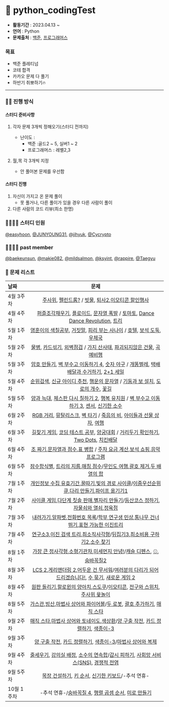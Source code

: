 # 🚀 python_codingTest

- **활동기간** : 2023.04.13 ~
- **언어** : Python
- **문제출처** : [백준](https://www.acmicpc.net/), [프로그래머스](https://school.programmers.co.kr/learn/challenges?order=recent&page=1)

### 목표 
- 백준 플레티넘
- 코테 합격
- 카카오 문제 다 풀기
- 하반기 취뽀하기🔥

---

### 🤼‍♀️ 진행 방식
#### 스터디 준비사항
1. 각자 문제 3개씩 정해오기(스터디 전까지)
      - 난이도 : 
           - 백준 :골드2 ~ 5, 실버1 ~ 2
           - 프로그래머스 : 레벨2,3
    
2. 월,목 각 3개씩 지정
      - 안 풀어본 문제를 우선함
      
#### 스터디 진행
1. 자신이 가지고 온 문제 풀이
      - 못 풀거나, 다른 풀이가 있을 경우 다른 사람이 풀이
2. 다른 사람의 코드 리뷰(최소 한명)

### 👨‍👨‍👧‍👧 스터디 인원

[@easyhoon](https://github.com/easyhooon), [@JUNYOUNG31](https://github.com/JUNYOUNG31), [@jihyuk](https://github.com/hyukji),  [@Cycrypto](https://github.com/Cycrypto)

### 👨‍👨‍👧‍👧 past member
[@baekeunsun](https://github.com/baekeunsun), [@makie082](https://github.com/makie082), [@mildsalmon](https://github.com/mildsalmon), [@ksyint](https://github.com/ksyint), [@rappire](https://github.com/rappire), [@Taegyu](https://github.com/TaegyuHan) 


### 📑 문제 리스트
| 날짜 | 문제 |
| :---- | :------------------: | 
| 4월 3주차 |[주사위](https://www.acmicpc.net/problem/1041), [펠린드롬?](https://www.acmicpc.net/problem/10942) / [빗물](https://www.acmicpc.net/problem/14719), [퇴사2](https://www.acmicpc.net/problem/15486),[이모티콘 할인행사](https://school.programmers.co.kr/learn/courses/30/lessons/150368) |
| 4월 4주차 |[퍼즐조각채우기](https://school.programmers.co.kr/learn/courses/30/lessons/84021), [플로이드](https://www.acmicpc.net/problem/11404), [문자열 폭발](https://www.acmicpc.net/problem/9935) / [토마토](https://www.acmicpc.net/problem/7576), [Dance Dance Revolution](https://www.acmicpc.net/problem/2342), [트리](https://www.acmicpc.net/problem/1068)|
| 5월 1주차 |[영훈이의 색칠공부](https://www.acmicpc.net/problem/14578), [거짓말](https://www.acmicpc.net/problem/1043), [피리 부는 사나이](https://www.acmicpc.net/problem/16724) / [호텔](https://www.acmicpc.net/problem/1106),  [보석 도둑](https://www.acmicpc.net/problem/1202),  [우체국](https://www.acmicpc.net/problem/2141)|
| 5월 2주차 |[물병](https://www.acmicpc.net/problem/1052), [카드섞기](https://www.acmicpc.net/problem/1091), [외벽점검](https://school.programmers.co.kr/learn/courses/30/lessons/60062) / [가지 산사태](https://www.acmicpc.net/problem/27940),   [파괴되지않은 건물](https://school.programmers.co.kr/learn/courses/30/lessons/92344), [곡예비행](https://www.acmicpc.net/problem/21923)|
| 5월 3주차 |[암호 만들기](https://www.acmicpc.net/problem/1759), [벽 부수고 이동하기 4](https://www.acmicpc.net/problem/16946), [숫자 야구](https://www.acmicpc.net/problem/2503) / [개똥벌레](https://www.acmicpc.net/problem/3020), [택배 배달과 수거하기](https://school.programmers.co.kr/learn/courses/30/lessons/150369), [2+1 세일](https://www.acmicpc.net/problem/11508)|
| 5월 4주차 |[순위검색](https://school.programmers.co.kr/learn/courses/30/lessons/72412),  [신규 아이디 추천](https://school.programmers.co.kr/learn/courses/30/lessons/72410), [행운의 문자열](https://www.acmicpc.net/problem/1342) / [기둥과 보 설치](https://school.programmers.co.kr/learn/courses/30/lessons/60061), [도로의 개수](https://www.acmicpc.net/problem/1577), [꽃길](https://www.acmicpc.net/problem/14620)|
| 5월 5주차 |[양과 늑대](https://school.programmers.co.kr/learn/courses/30/lessons/92343),  [체스판 다시 칠하기 2](https://www.acmicpc.net/problem/25682), [행복 유치원](https://www.acmicpc.net/problem/13164) / [벽 부수고 이동하기 3](https://www.acmicpc.net/problem/16933), [센서](https://www.acmicpc.net/problem/2212), [신기한 소수](https://www.acmicpc.net/problem/2023)|
| 6월 2주차 |[RGB 거리](https://www.acmicpc.net/problem/1149),  [뮤탈리스크](https://www.acmicpc.net/problem/12869), [벽 타기](https://www.acmicpc.net/problem/23563) / [죽음의 비](https://www.acmicpc.net/problem/22944), [아이들과 선물 상자](https://www.acmicpc.net/problem/23757), [여행](https://www.acmicpc.net/problem/2157)|
| 6월 3주차 |[길찾기 게임](https://school.programmers.co.kr/learn/courses/30/lessons/42892),  [코딩 테스트 공부](https://school.programmers.co.kr/learn/courses/30/lessons/118668), [양궁대회](https://school.programmers.co.kr/learn/courses/30/lessons/92342) / [거리두기 확인하기](https://school.programmers.co.kr/learn/courses/30/lessons/81302), [Two Dots](https://www.acmicpc.net/problem/16929), [치킨배달](https://www.acmicpc.net/problem/15686)
| 6월 4주차 |[조 짜기](https://www.acmicpc.net/problem/2229),[문자열과 점수](https://www.acmicpc.net/problem/2216),[표 병합](https://school.programmers.co.kr/learn/courses/30/lessons/150366) / [주차 요금 계산](https://school.programmers.co.kr/learn/courses/30/lessons/92341),[보석 쇼핑](https://school.programmers.co.kr/learn/courses/30/lessons/67258),[음악프로그램](https://www.acmicpc.net/problem/2623)
| 6월 5주차 |[잠수함식별](https://www.acmicpc.net/problem/2671), [트리의 지름](https://www.acmicpc.net/problem/1167),[매칭 점수](https://school.programmers.co.kr/learn/courses/30/lessons/42893)/[무인도 여행](https://school.programmers.co.kr/learn/courses/30/lessons/154540),[괄호 제거](https://www.acmicpc.net/problem/2800),[두 배열의 합](https://www.acmicpc.net/problem/2143)
| 7월 1주차 |[개인정보 수집 유효기간](https://school.programmers.co.kr/learn/courses/30/lessons/150370),[꿀따기](https://www.acmicpc.net/problem/21758),[빛의 경로 사이클](https://school.programmers.co.kr/learn/courses/30/lessons/86052)/[이중우선순위큐](https://school.programmers.co.kr/learn/courses/30/lessons/42628),[다리 만들기](https://www.acmicpc.net/problem/2146),[파이프 옮기기1](https://www.acmicpc.net/problem/17070)
| 7월 2주차 |[사이클 게임](https://www.acmicpc.net/problem/20040),[다단계 칫솔 판매](https://school.programmers.co.kr/learn/courses/30/lessons/77486),[별자리 만들기](https://www.acmicpc.net/problem/4386)/[등산코스 정하기](https://school.programmers.co.kr/learn/courses/30/lessons/118669),[자물쇠와 열쇠](https://school.programmers.co.kr/learn/courses/30/lessons/60059),[정육점](https://www.acmicpc.net/problem/2258)
| 7월 3주차 |[내려가기](https://www.acmicpc.net/problem/2096),[알파벳](https://www.acmicpc.net/problem/1987),[전화번호 목록](https://school.programmers.co.kr/learn/courses/30/lessons/42577)/[학부 연구생 민상](https://www.acmicpc.net/problem/21922),[통나무 건너뛰기](https://www.acmicpc.net/problem/11497),[표현 가능한 이진트리](https://school.programmers.co.kr/learn/courses/30/lessons/150367)
| 7월 4주차 |[연구소3](https://www.acmicpc.net/problem/17142),[이진 검색 트리](https://www.acmicpc.net/problem/5639),[최소직사각형](https://school.programmers.co.kr/learn/courses/30/lessons/86491)/[뒤집기3](https://www.acmicpc.net/problem/1464),[최소비용 구하기2](https://www.acmicpc.net/problem/11779),[소수 찾기](https://school.programmers.co.kr/learn/courses/30/lessons/42839)
| 8월 1주차 |[가장 큰 정사각형](https://www.acmicpc.net/problem/1915),[소형기관차](https://www.acmicpc.net/problem/2616),[미세먼지 안녕!](https://www.acmicpc.net/problem/17144)/[캐슬 디펜스](https://www.acmicpc.net/problem/17135), [⚾](https://www.acmicpc.net/problem/17281), [숨바꼭질2](https://www.acmicpc.net/problem/12851)
| 8월 3주차 |[LCS 2](https://www.acmicpc.net/problem/9252),[게리맨더링 2](https://www.acmicpc.net/problem/17779),[어두운 건 무서워](https://www.acmicpc.net/problem/16507)/[여러분의 다리가 되어 드리겠습니다!](https://www.acmicpc.net/problem/17352), [수 묶기](https://www.acmicpc.net/problem/1744), [새로운 게임 2](https://www.acmicpc.net/problem/17837)
| 8월 4주차 |[원판 돌리기](https://www.acmicpc.net/problem/17822),[할로윈의 양아치](https://www.acmicpc.net/problem/20303),[스도쿠](https://www.acmicpc.net/problem/2239)/[이모티콘](https://www.acmicpc.net/problem/14226), [전구와 스위치](https://www.acmicpc.net/problem/2138), [주사위 윷놀이](https://www.acmicpc.net/problem/17825)
| 8월 5주차 |[가스관](https://www.acmicpc.net/problem/2931),[빙산](https://www.acmicpc.net/problem/2573),[마법사 상어와 파이어볼](https://www.acmicpc.net/problem/20056)/[두 로봇](https://www.acmicpc.net/problem/15971), [괄호 추가하기](https://www.acmicpc.net/problem/16637), [매직 스타](https://www.acmicpc.net/problem/3967)
| 9월 2주차 | [매직 스타](https://www.acmicpc.net/problem/3967),[마법사 상어와 토네이도](https://www.acmicpc.net/problem/20057),[색상환](https://www.acmicpc.net/problem/2482)/[양 구출 작전](https://www.acmicpc.net/problem/16437), [카드 정렬하기](https://www.acmicpc.net/problem/1715), [색종이-3](https://www.acmicpc.net/problem/2571)
| 9월 3주차 | [양 구출 작전](https://www.acmicpc.net/problem/16437), [카드 정렬하기](https://www.acmicpc.net/problem/1715), [색종이-3](https://www.acmicpc.net/problem/2571)/[마법사 상어와 복제](https://www.acmicpc.net/problem/23290)
| 9월 4주차 | [줄세우기](https://www.acmicpc.net/problem/2631), [강의실 배정](https://www.acmicpc.net/problem/11000), [소수의 연속합](https://www.acmicpc.net/problem/1644)/[감시 피하기](https://www.acmicpc.net/problem/18428), [사회망 서비스(SNS)](https://www.acmicpc.net/problem/2533), [경쟁적 전염](https://www.acmicpc.net/problem/18405)
| 9월 5주차 | [목장 건설하기](https://www.acmicpc.net/problem/14925), [키 순서](https://www.acmicpc.net/problem/2458), [신기한 키보드](https://www.acmicpc.net/problem/1796)/-추석 연휴-
| 10월 1주차 | -추석 연휴-/[숨바꼭질 4](https://www.acmicpc.net/problem/13913), [행렬 곱셈 순서](https://www.acmicpc.net/problem/11049), [미로 만들기](https://www.acmicpc.net/problem/2665)
